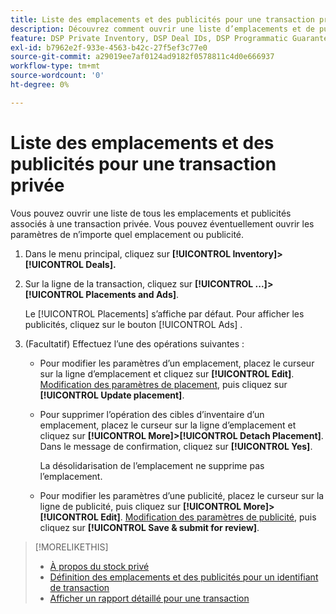 ```yaml
---
title: Liste des emplacements et des publicités pour une transaction privée
description: Découvrez comment ouvrir une liste d’emplacements et de publicités associés à une transaction privée.
feature: DSP Private Inventory, DSP Deal IDs, DSP Programmatic Guaranteed Deals
exl-id: b7962e2f-933e-4563-b42c-27f5ef3c77e0
source-git-commit: a29019ee7af0124ad9182f0578811c4d0e666937
workflow-type: tm+mt
source-wordcount: '0'
ht-degree: 0%

---
```


# Liste des emplacements et des publicités pour une transaction privée

Vous pouvez ouvrir une liste de tous les emplacements et publicités associés à une transaction privée. Vous pouvez éventuellement ouvrir les paramètres de n’importe quel emplacement ou publicité.

1. Dans le menu principal, cliquez sur **[!UICONTROL Inventory]> [!UICONTROL Deals].**

1. Sur la ligne de la transaction, cliquez sur  **[!UICONTROL ...]>[!UICONTROL Placements and Ads]**.

   Le [!UICONTROL Placements] s’affiche par défaut. Pour afficher les publicités, cliquez sur le bouton [!UICONTROL Ads] .

1. (Facultatif) Effectuez l’une des opérations suivantes :

   * Pour modifier les paramètres d’un emplacement, placez le curseur sur la ligne d’emplacement et cliquez sur **[!UICONTROL Edit]**. [Modification des paramètres de placement](/help/dsp/campaign-management/placements/placement-settings.md), puis cliquez sur **[!UICONTROL Update placement]**.

   * Pour supprimer l’opération des cibles d’inventaire d’un emplacement, placez le curseur sur la ligne d’emplacement et cliquez sur **[!UICONTROL More]>[!UICONTROL Detach Placement]**. Dans le message de confirmation, cliquez sur **[!UICONTROL Yes]**.

      La désolidarisation de l’emplacement ne supprime pas l’emplacement.

   * Pour modifier les paramètres d’une publicité, placez le curseur sur la ligne de publicité, puis cliquez sur **[!UICONTROL More]>[!UICONTROL Edit]**. [Modification des paramètres de publicité](/help/dsp/campaign-management/ads/ad-edit.md), puis cliquez sur **[!UICONTROL Save & submit for review]**.

>[!MORELIKETHIS]
>
>* [À propos du stock privé](private-inventory-about.md)
>* [Définition des emplacements et des publicités pour un identifiant de transaction](deal-id-attach-placements.md)
>* [Afficher un rapport détaillé pour une transaction](deal-view-report.md)

